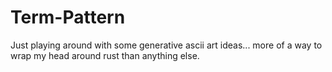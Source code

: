 # Term-Pattern
Just playing around with some generative ascii art ideas... more of a way to wrap my head around rust than anything else.